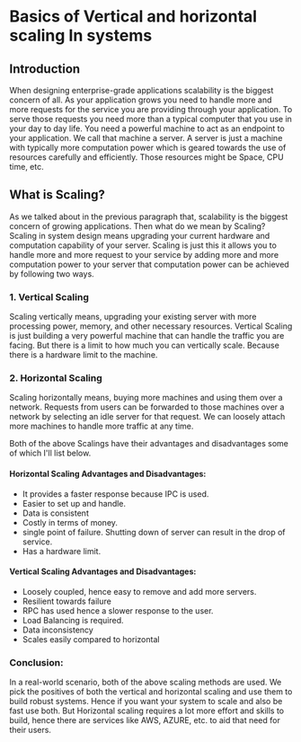 # Basics of Vertical and horizontal scaling In systems
## Introduction
When designing enterprise-grade applications scalability is the biggest concern of all. As your application grows you need to handle more and more requests for the service you are providing through your application. To serve those requests you need more than a typical computer that you use in your day to day life. You need a powerful machine to act as an endpoint to your application. We call that machine a server. A server is just a machine with typically more computation power which is geared towards the use of resources carefully and efficiently. Those resources might be Space, CPU time, etc.

## What is Scaling?
As we talked about in the previous paragraph that, scalability is the biggest concern of growing applications. Then what do we mean by Scaling? Scaling in system design means upgrading your current hardware and computation capability of your server. Scaling is just this it allows you to handle more and more request to your service by adding more and more computation power to your server that computation power can be achieved by following two ways.
### 1. Vertical Scaling 
Scaling vertically means, upgrading your existing server with more processing power, memory, and other necessary resources. Vertical Scaling is just building a very powerful machine that can handle the traffic you are facing. But there is a limit to how much you can vertically scale. Because there is a hardware limit to the machine.
### 2. Horizontal Scaling
Scaling horizontally means, buying more machines and using them over a network. Requests from users can be forwarded to those machines over a network by selecting an idle server for that request. We can loosely attach more machines to handle more traffic at any time. 

Both of the above Scalings have their advantages and disadvantages some of which I'll list below.

#### **Horizontal Scaling Advantages and Disadvantages**:
* It provides a faster response because IPC is used.
* Easier to set up and handle.
* Data is consistent
* Costly in terms of money.
* single point of failure. Shutting down of server can result in the drop of service.
* Has a hardware limit.
#### **Vertical Scaling Advantages and Disadvantages**:
* Loosely coupled, hence easy to remove and add more servers.
* Resilient towards failure
* RPC has used hence a slower response to the user.
* Load Balancing is required. 
* Data inconsistency
* Scales easily compared to horizontal

### Conclusion:
In a real-world scenario, both of the above scaling methods are used. We pick the positives of both the vertical and horizontal scaling and use them to build robust systems. Hence if you want your system to scale and also be fast use both. But Horizontal scaling requires a lot more effort and skills to build, hence there are services like AWS, AZURE, etc. to aid that need for their users.
